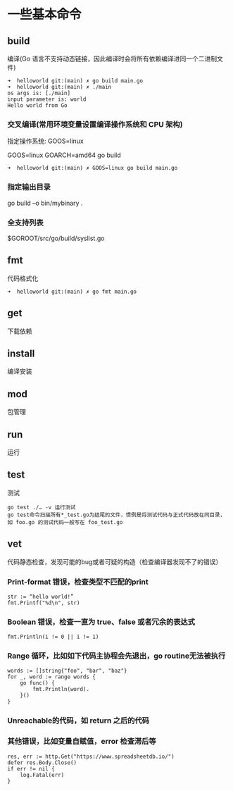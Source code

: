 # 一些基本命令
## build
编译(Go 语言不支持动态链接，因此编译时会将所有依赖编译进同一个二进制文件)
```
➜  helloworld git:(main) ✗ go build main.go
➜  helloworld git:(main) ✗ ./main 
os args is: [./main]
input parameter is: world
Hello world from Go
```
### 交叉编译(常用环境变量设置编译操作系统和 CPU 架构)
指定操作系统: GOOS=linux

GOOS=linux GOARCH=amd64 go build
```
➜  helloworld git:(main) ✗ GOOS=linux go build main.go
```
### 指定输出目录
go build –o bin/mybinary .
### 全支持列表
$GOROOT/src/go/build/syslist.go
## fmt
代码格式化
```
➜  helloworld git:(main) ✗ go fmt main.go 
```
## get
下载依赖
## install
编译安装
## mod
包管理
## run
运行
## test
测试
```
go test ./… -v 运行测试
go test命令扫描所有*_test.go为结尾的文件，惯例是将测试代码与正式代码放在同目录，
如 foo.go 的测试代码一般写在 foo_test.go
```
## vet
代码静态检查，发现可能的bug或者可疑的构造（检查编译器发现不了的错误）
### Print-format 错误，检查类型不匹配的print
```
str := “hello world!”
fmt.Printf("%d\n", str)
```
### Boolean 错误，检查一直为 true、false 或者冗余的表达式
```
fmt.Println(i != 0 || i != 1)
```
### Range 循环，比如如下代码主协程会先退出，go routine无法被执行
```
words := []string{"foo", "bar", "baz"} 
for _, word := range words {
    go func() {
        fmt.Println(word). 
    }()
}
```
### Unreachable的代码，如 return 之后的代码
### 其他错误，比如变量自赋值，error 检查滞后等
```
res, err := http.Get("https://www.spreadsheetdb.io/") 
defer res.Body.Close() 
if err != nil {
    log.Fatal(err)
}
```